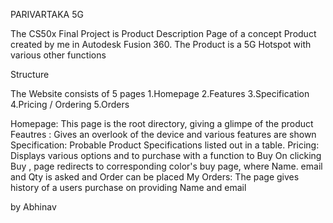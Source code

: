 PARIVARTAKA 5G

The CS50x Final Project is Product Description Page of a
concept Product created by me in Autodesk Fusion 360.
The Product is a 5G Hotspot with various other functions

Structure

The Website consists of 5 pages
1.Homepage
2.Features
3.Specification
4.Pricing / Ordering
5.Orders

Homepage: This page is the root directory, giving a glimpe of the product
Feautres : Gives an overlook of the device and various features are shown
Specification: Probable Product Specifications listed out in a table.
Pricing: Displays various options and to purchase with a function to Buy
        On clicking Buy , page redirects to corresponding color's buy page, where
        Name. email and Qty is asked and Order can be placed
My Orders: The page gives history of a users purchase on providing Name and email

by Abhinav
